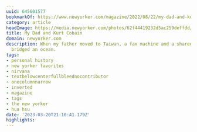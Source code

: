 ```yaml
---
uuid: 645601577
bookmarkOf: https://www.newyorker.com/magazine/2022/08/22/my-dad-and-kurt-cobain
category: article
headImage: https://media.newyorker.com/photos/62f44419232d5ac259deffdd/16:9/w_1280,c_limit/220822_r40869.jpg
title: My Dad and Kurt Cobain
domain: newyorker.com
description: When my father moved to Taiwan, a fax machine and a shared love of music
  bridged an ocean.
tags:
- personal history
- new yorker favorites
- nirvana
- textbelowcenterfullbleednocontributor
- onecolumnnarrow
- inverted
- magazine
- tags
- the new yorker
- hua hsu
date: '2023-03-20T21:10:41.179Z'
highlights: 
---
```



